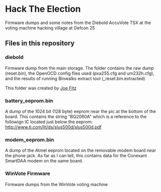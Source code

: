 # Hack The Election
Firmware dumps and some notes from the Diebold AccuVote TSX at the voting machine hacking village at Defcon 25


## Files in this repository
### diebold
Firmware dump from the main storage. The folder contains the raw dump (reset.bin), the OpenOCD config files used (pxa255.cfg and um232h.cfg), and the results of running Binwalks extract tool (\_reset.bin.extracted)

This folder was created by [Joe Fitz](https://twitter.com/securelyfitz)

### battery\_eeprom.bin
A dump of the 1024 bit (128 byte) eeprom near the pic at the bottom of the board. This contains the string "BQ2060A" which is a reference to the followign IC located just below the eeprom: http://www.ti.com/lit/ds/slus500d/slus500d.pdf

### modem\_eeprom.bin
A dump of the Atmel eeprom located on the removable modem board near the phone jack. As far as I can tell, this contains data for the Conexant SmartDAA modem on the same board. 


### WinVote Firmware
Firmware dumps from the WinVote voting machine

